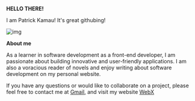 **HELLO THERE!**

I am Patrick Kamau! It's great githubing!


![img](img.gif)

**About me**

As a learner in software development as a front-end developer, I am passionate about building innovative and user-friendly applications. I am also a voracious reader of novels and enjoy writing about software development on my personal website.

If you have any questions or would like to collaborate on a project, please feel free to contact me at [Gmail](mailto:patrickzzed@gmail.com), and visit my website [WebX](http://webxcorporation.wordpress.com)
